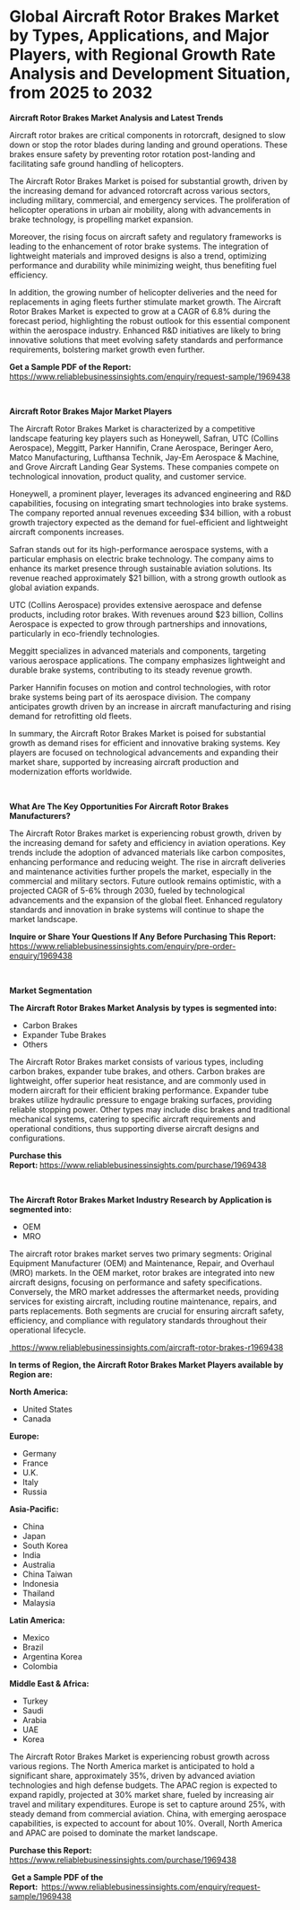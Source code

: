 <p><h1>Global Aircraft Rotor Brakes Market by Types, Applications, and Major Players, with Regional Growth Rate Analysis and Development Situation, from 2025 to 2032</h1></p><p><strong>Aircraft Rotor Brakes Market Analysis and Latest Trends</strong></p>
<p><p>Aircraft rotor brakes are critical components in rotorcraft, designed to slow down or stop the rotor blades during landing and ground operations. These brakes ensure safety by preventing rotor rotation post-landing and facilitating safe ground handling of helicopters.</p><p>The Aircraft Rotor Brakes Market is poised for substantial growth, driven by the increasing demand for advanced rotorcraft across various sectors, including military, commercial, and emergency services. The proliferation of helicopter operations in urban air mobility, along with advancements in brake technology, is propelling market expansion. </p><p>Moreover, the rising focus on aircraft safety and regulatory frameworks is leading to the enhancement of rotor brake systems. The integration of lightweight materials and improved designs is also a trend, optimizing performance and durability while minimizing weight, thus benefiting fuel efficiency. </p><p>In addition, the growing number of helicopter deliveries and the need for replacements in aging fleets further stimulate market growth. The Aircraft Rotor Brakes Market is expected to grow at a CAGR of 6.8% during the forecast period, highlighting the robust outlook for this essential component within the aerospace industry. Enhanced R&D initiatives are likely to bring innovative solutions that meet evolving safety standards and performance requirements, bolstering market growth even further.</p></p>
<p><strong>Get a Sample PDF of the Report:&nbsp;</strong> <a href="https://www.reliablebusinessinsights.com/enquiry/request-sample/1969438?utm_campaign=2268&utm_medium=2&utm_source=Github&utm_content=ia&utm_term=12042025&utm_id=aircraft-rotor-brakes">https://www.reliablebusinessinsights.com/enquiry/request-sample/1969438</a></p>
<p>&nbsp;</p>
<p><strong>Aircraft Rotor Brakes Major Market Players</strong></p>
<p><p>The Aircraft Rotor Brakes Market is characterized by a competitive landscape featuring key players such as Honeywell, Safran, UTC (Collins Aerospace), Meggitt, Parker Hannifin, Crane Aerospace, Beringer Aero, Matco Manufacturing, Lufthansa Technik, Jay-Em Aerospace & Machine, and Grove Aircraft Landing Gear Systems. These companies compete on technological innovation, product quality, and customer service.</p><p>Honeywell, a prominent player, leverages its advanced engineering and R&D capabilities, focusing on integrating smart technologies into brake systems. The company reported annual revenues exceeding $34 billion, with a robust growth trajectory expected as the demand for fuel-efficient and lightweight aircraft components increases.</p><p>Safran stands out for its high-performance aerospace systems, with a particular emphasis on electric brake technology. The company aims to enhance its market presence through sustainable aviation solutions. Its revenue reached approximately $21 billion, with a strong growth outlook as global aviation expands.</p><p>UTC (Collins Aerospace) provides extensive aerospace and defense products, including rotor brakes. With revenues around $23 billion, Collins Aerospace is expected to grow through partnerships and innovations, particularly in eco-friendly technologies.</p><p>Meggitt specializes in advanced materials and components, targeting various aerospace applications. The company emphasizes lightweight and durable brake systems, contributing to its steady revenue growth.</p><p>Parker Hannifin focuses on motion and control technologies, with rotor brake systems being part of its aerospace division. The company anticipates growth driven by an increase in aircraft manufacturing and rising demand for retrofitting old fleets.</p><p>In summary, the Aircraft Rotor Brakes Market is poised for substantial growth as demand rises for efficient and innovative braking systems. Key players are focused on technological advancements and expanding their market share, supported by increasing aircraft production and modernization efforts worldwide.</p></p>
<p>&nbsp;</p>
<p><strong>What Are The Key Opportunities For Aircraft Rotor Brakes Manufacturers?</strong></p>
<p><p>The Aircraft Rotor Brakes market is experiencing robust growth, driven by the increasing demand for safety and efficiency in aviation operations. Key trends include the adoption of advanced materials like carbon composites, enhancing performance and reducing weight. The rise in aircraft deliveries and maintenance activities further propels the market, especially in the commercial and military sectors. Future outlook remains optimistic, with a projected CAGR of 5-6% through 2030, fueled by technological advancements and the expansion of the global fleet. Enhanced regulatory standards and innovation in brake systems will continue to shape the market landscape.</p></p>
<p><strong>Inquire or Share Your Questions If Any Before Purchasing This Report:</strong> <a href="https://www.reliablebusinessinsights.com/enquiry/pre-order-enquiry/1969438?utm_campaign=2268&utm_medium=2&utm_source=Github&utm_content=ia&utm_term=12042025&utm_id=aircraft-rotor-brakes">https://www.reliablebusinessinsights.com/enquiry/pre-order-enquiry/1969438</a></p>
<p>&nbsp;</p>
<p><strong>Market Segmentation</strong></p>
<p><strong>The Aircraft Rotor Brakes Market Analysis by types is segmented into:</strong></p>
<p><ul><li>Carbon Brakes</li><li>Expander Tube Brakes</li><li>Others</li></ul></p>
<p><p>The Aircraft Rotor Brakes market consists of various types, including carbon brakes, expander tube brakes, and others. Carbon brakes are lightweight, offer superior heat resistance, and are commonly used in modern aircraft for their efficient braking performance. Expander tube brakes utilize hydraulic pressure to engage braking surfaces, providing reliable stopping power. Other types may include disc brakes and traditional mechanical systems, catering to specific aircraft requirements and operational conditions, thus supporting diverse aircraft designs and configurations.</p></p>
<p><strong>Purchase this Report:&nbsp;</strong><a href="https://www.reliablebusinessinsights.com/purchase/1969438?utm_campaign=2268&utm_medium=2&utm_source=Github&utm_content=ia&utm_term=12042025&utm_id=aircraft-rotor-brakes">https://www.reliablebusinessinsights.com/purchase/1969438</a></p>
<p>&nbsp;</p>
<p><strong>The Aircraft Rotor Brakes Market Industry Research by Application is segmented into:</strong></p>
<p><ul><li>OEM</li><li>MRO</li></ul></p>
<p><p>The aircraft rotor brakes market serves two primary segments: Original Equipment Manufacturer (OEM) and Maintenance, Repair, and Overhaul (MRO) markets. In the OEM market, rotor brakes are integrated into new aircraft designs, focusing on performance and safety specifications. Conversely, the MRO market addresses the aftermarket needs, providing services for existing aircraft, including routine maintenance, repairs, and parts replacements. Both segments are crucial for ensuring aircraft safety, efficiency, and compliance with regulatory standards throughout their operational lifecycle.</p></p>
<p><a href="https://www.reliablebusinessinsights.com/aircraft-rotor-brakes-r1969438?utm_campaign=2268&utm_medium=2&utm_source=Github&utm_content=ia&utm_term=12042025&utm_id=aircraft-rotor-brakes">&nbsp;https://www.reliablebusinessinsights.com/aircraft-rotor-brakes-r1969438</a></p>
<p><strong>In terms of Region, the Aircraft Rotor Brakes Market Players available by Region are:</strong></p>
<p>
    <p> <strong> North America: </strong>
        <ul>
            <li>United States</li>
            <li>Canada</li>
        </ul>
        </p> 
    <p> <strong> Europe: </strong>
        <ul>
            <li>Germany</li>
            <li>France</li>
            <li>U.K.</li>
            <li>Italy</li>
            <li>Russia</li>
        </ul>
        </p> 
    <p> <strong> Asia-Pacific: </strong>
        <ul>
            <li>China</li>
            <li>Japan</li>
            <li>South Korea</li>
            <li>India</li>
            <li>Australia</li>
            <li>China Taiwan</li>
            <li>Indonesia</li>
            <li>Thailand</li>
            <li>Malaysia</li>
        </ul>
        </p> 
    <p> <strong> Latin America: </strong>
        <ul>
            <li>Mexico</li>
            <li>Brazil</li>
            <li>Argentina Korea</li>
            <li>Colombia</li>
        </ul>
        </p> 
    <p> <strong> Middle East & Africa: </strong>
        <ul>
            <li>Turkey</li>
            <li>Saudi</li>
            <li>Arabia</li>
            <li>UAE</li>
            <li>Korea</li>
        </ul>
    </p>
    </p>
<p><p>The Aircraft Rotor Brakes Market is experiencing robust growth across various regions. The North America market is anticipated to hold a significant share, approximately 35%, driven by advanced aviation technologies and high defense budgets. The APAC region is expected to expand rapidly, projected at 30% market share, fueled by increasing air travel and military expenditures. Europe is set to capture around 25%, with steady demand from commercial aviation. China, with emerging aerospace capabilities, is expected to account for about 10%. Overall, North America and APAC are poised to dominate the market landscape.</p></p>
<p><strong>Purchase this Report: </strong><a href="https://www.reliablebusinessinsights.com/purchase/1969438?utm_campaign=2268&utm_medium=2&utm_source=Github&utm_content=ia&utm_term=12042025&utm_id=aircraft-rotor-brakes">https://www.reliablebusinessinsights.com/purchase/1969438</a></p>
<p>&nbsp;<strong>Get a Sample PDF of the Report:&nbsp;&nbsp;</strong><a href="https://www.reliablebusinessinsights.com/enquiry/request-sample/1969438?utm_campaign=2268&utm_medium=2&utm_source=Github&utm_content=ia&utm_term=12042025&utm_id=aircraft-rotor-brakes">https://www.reliablebusinessinsights.com/enquiry/request-sample/1969438</a></p>
<p><strong></strong></p>
<p><p></p><p></p><p></p></p>